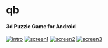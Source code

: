 qb
========

#### 3d Puzzle Game for Android ####

[![intro](https://github.com/bompo/mgcube/blob/master/screenshots/intro.png)](#)
[![screen1](https://github.com/bompo/mgcube/blob/master/screenshots/screen1.png)](#)
[![screen2](https://github.com/bompo/mgcube/blob/master/screenshots/screen2.png)](#)
[![screen3](https://github.com/bompo/mgcube/blob/master/screenshots/screen3.png)](#)

